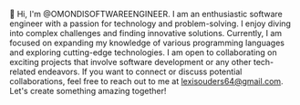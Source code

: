 👋 Hi, I'm @OMONDISOFTWAREENGINEER. I am an enthusiastic software engineer with a passion for technology and problem-solving. I enjoy diving into complex challenges and finding innovative solutions. Currently, I am focused on expanding my knowledge of various programming languages and exploring cutting-edge technologies. I am open to collaborating on exciting projects that involve software development or any other tech-related endeavors. If you want to connect or discuss potential collaborations, feel free to reach out to me at lexisouders64@gmail.com. Let's create something amazing together!

<!---
OMONDISOFTWAREENGINEER/OMONDISOFTWAREENGINEER is a ✨ special ✨ repository because its `README.md` (this file) appears on your GitHub profile.
You can click the Preview link to take a look at your changes.
--->
